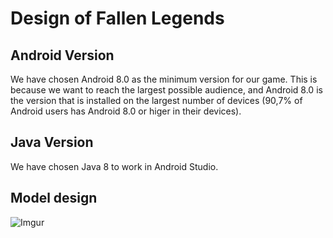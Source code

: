 # Design of Fallen Legends

## Android Version
We have chosen Android 8.0 as the minimum version for our game. This is because we want to reach the largest possible audience, and Android 8.0 is the version that is installed on the largest number of devices (90,7% of Android users has Android 8.0 or higer in their devices). 

## Java Version
We have chosen Java 8 to work in Android Studio.

## Model design
![Imgur](https://i.imgur.com/07aqc9Y.jpg)